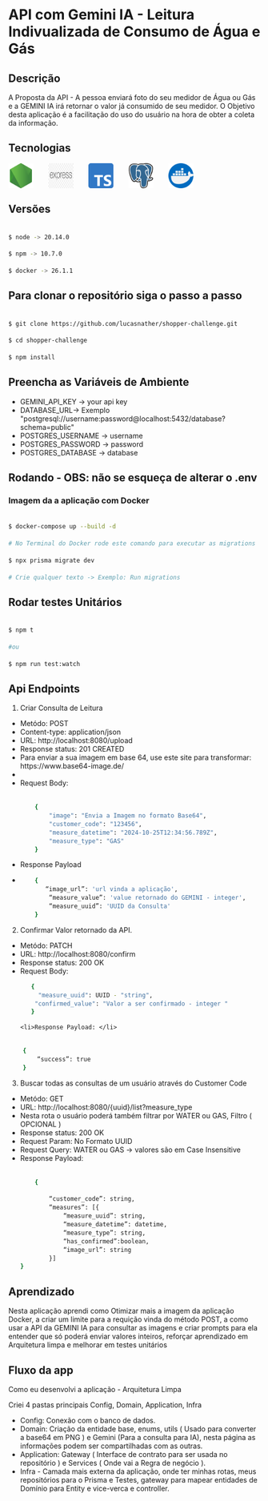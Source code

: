 # API com Gemini IA - Leitura Indivualizada de Consumo de Água e Gás

## Descrição

<p> A Proposta da API - A pessoa enviará foto do seu medidor de Água ou Gás e a GEMINI IA irá retornar 
o valor já consumido de seu medidor. O Objetivo desta aplicação é a facilitação do uso do usuário na hora de obter a coleta da informação.
</p>

## Tecnologias 

<div style="display: flex; gap: 30px;">
    <img alt="NodeJs" src="./assets/node-js.png" style="width:50px;">
    <img alt="Express" src="./assets/express.png" style="width:50px;">
    <img alt="Typescript" src="./assets/typescript.png" style="width:50px;">
    <img alt="Postgresql" src="./assets/postgre.png" style="width:50px;">
    <img alt="Docker" src="./assets/docker.png" style="width:50px;">
</div>

## Versões

```bash

$ node -> 20.14.0

$ npm -> 10.7.0

$ docker -> 26.1.1

```

## Para clonar o repositório siga o passo a passo


```bash

$ git clone https://github.com/lucasnather/shopper-challenge.git

$ cd shopper-challenge

$ npm install

```

## Preencha as Variáveis de Ambiente

- GEMINI_API_KEY -> your api key
- DATABASE_URL-> Exemplo "postgresql://username:password@localhost:5432/database?schema=public"
- POSTGRES_USERNAME -> username
- POSTGRES_PASSWORD -> password
- POSTGRES_DATABASE -> database

## Rodando  - OBS: não se esqueça de alterar o .env

### Imagem da a aplicação com Docker

```bash

$ docker-compose up --build -d

# No Terminal do Docker rode este comando para executar as migrations

$ npx prisma migrate dev

# Crie qualquer texto -> Exemplo: Run migrations

```

## Rodar testes Unitários


```bash

$ npm t

#ou

$ npm run test:watch

```


## Api Endpoints

1. Criar Consulta de Leitura

<ul>
    <li>Metódo: POST</li>
    <li>Content-type: application/json</li>
    <li>URL: http://localhost:8080/upload</li>
    <li>Response status: 201 CREATED</li>
    <li>Para enviar a sua imagem em base 64, use este site para transformar: https://www.base64-image.de/<li>
    <li>Request Body:</li>

```bash

    {
        "image": "Envia a Imagem no formato Base64",
        "customer_code": "123456",
        "measure_datetime": "2024-10-25T12:34:56.789Z",
        "measure_type": "GAS"
    }

```

<li>Response Payload<li>


```bash
    {
       “image_url”: 'url vinda a aplicação',
        “measure_value”: 'value retornado do GEMINI - integer',
        “measure_uuid”: 'UUID da Consulta'
    }
```

</ul>


2. Confirmar Valor retornado da API.

<ul>
    <li>Metódo: PATCH</li>
    <li>URL: http://localhost:8080/confirm</li>
    <li>Response status: 200 OK</li>
    <li>Request Body: </li>

```bash
   {
     "measure_uuid": UUID - "string",
    "confirmed_value": "Valor a ser confirmado - integer "
   }
```

    <li>Response Payload: </li>
</ul>

```bash

    {
        “success”: true
    }

```
3. Buscar todas as consultas de um usuário através do Customer Code
<ul>
    <li>Metódo: GET</li>
    <li>URL: http://localhost:8080/{uuid}/list?measure_type</li>
    <li>Nesta rota o usuário poderá também filtrar por WATER ou GAS, Filtro ( OPCIONAL )</li>
    <li>Response status: 200 OK</li>
    <li>Request Param: No Formato UUID</li>
    <li>Request Query: WATER ou GAS -> valores são em Case Insensitive</li>
    <li>Response Payload: </li>

```bash

    {

        “customer_code”: string,
        “measures”: [{
            “measure_uuid”: string,
            “measure_datetime”: datetime,
            “measure_type”: string,
            “has_confirmed”:boolean,
            “image_url”: string
        }]
}

```
</ul>

## Aprendizado

<p>Nesta aplicação aprendi como Otimizar mais a imagem da aplicação Docker, a criar um limite para a requição vinda do método POST, a como usar a API da GEMINI IA para consultar as imagens e criar prompts para ela entender que só poderá enviar valores inteiros, reforçar aprendizado em Arquitetura limpa e melhorar em testes unitários</p> 

## Fluxo da app

<p>Como eu desenvolvi a aplicação - Arquitetura Limpa</p>

<p>Criei 4 pastas principais Config, Domain, Application, Infra</p>

- Config: Conexão com o banco de dados.
- Domain: Criação da entidade base, enums, utils ( Usado para converter a base64 em PNG ) e Gemini (Para a consulta para IA), nesta página as informações podem ser compartilhadas com as outras.
- Application: Gateway ( Interface de contrato para ser usada no repositório ) e Services ( Onde vai a Regra de negócio ).
- Infra - Camada mais externa da aplicação, onde ter minhas rotas, meus repositórios para o Prisma e Testes, gateway para mapear entidades de Domínio para Entity e vice-verca e controller.
